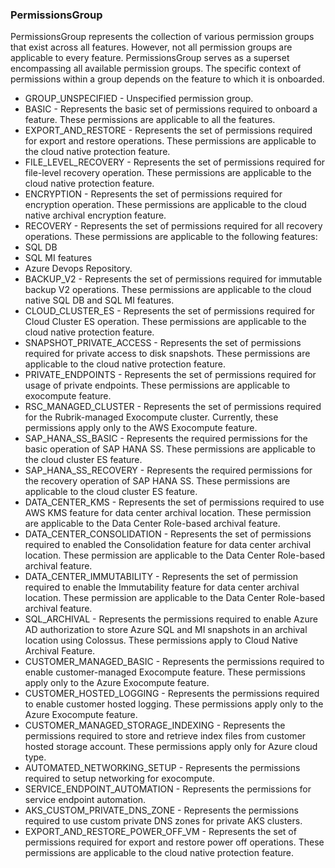 ### PermissionsGroup
PermissionsGroup represents the collection of various permission groups that
exist across all features. However, not all permission groups are applicable
to every feature. PermissionsGroup serves as a superset encompassing all
available permission groups. The specific context of permissions within a
group depends on the feature to which it is onboarded.

- GROUP_UNSPECIFIED - Unspecified permission group.
- BASIC - Represents the basic set of permissions required to onboard a feature.
These permissions are applicable to all the features.
- EXPORT_AND_RESTORE - Represents the set of permissions required for export and restore
operations. These permissions are applicable to the cloud native
protection feature.
- FILE_LEVEL_RECOVERY - Represents the set of permissions required for file-level recovery
operation. These permissions are applicable to the cloud native
protection feature.
- ENCRYPTION - Represents the set of permissions required for encryption
operation. These permissions are applicable to the cloud native archival
encryption feature.
- RECOVERY - Represents the set of permissions required for all recovery
operations. These permissions are applicable to the following features:
- SQL DB
- SQL MI features
- Azure Devops Repository.
- BACKUP_V2 - Represents the set of permissions required for immutable backup V2
operations. These permissions are applicable to the cloud native SQL DB
and SQL MI features.
- CLOUD_CLUSTER_ES - Represents the set of permissions required for Cloud Cluster ES
operation. These permissions are applicable to the cloud native
protection feature.
- SNAPSHOT_PRIVATE_ACCESS - Represents the set of permissions required for private access to disk
snapshots. These permissions are applicable to the cloud native
protection feature.
- PRIVATE_ENDPOINTS - Represents the set of permissions required for usage of private
endpoints. These permissions are applicable to exocompute feature.
- RSC_MANAGED_CLUSTER - Represents the set of permissions required for the Rubrik-managed
Exocompute cluster. Currently, these permissions apply only to the
AWS Exocompute feature.
- SAP_HANA_SS_BASIC - Represents the required permissions for the basic operation of
SAP HANA SS. These permissions are applicable to the cloud cluster ES
feature.
- SAP_HANA_SS_RECOVERY - Represents the required permissions for the recovery operation of
SAP HANA SS. These permissions are applicable to the cloud cluster ES
feature.
- DATA_CENTER_KMS - Represents the set of permissions required to use AWS KMS feature for
data center archival location.
These permission are applicable to the Data Center Role-based archival
feature.
- DATA_CENTER_CONSOLIDATION - Represents the set of permissions required to enabled the Consolidation
feature for data center archival location.
These permission are applicable to the Data Center Role-based archival
feature.
- DATA_CENTER_IMMUTABILITY - Represents the set of permission required to enable the Immutability feature
for data center archival location.
These permission are applicable to the Data Center Role-based archival
feature.
- SQL_ARCHIVAL - Represents the permissions required to enable Azure AD authorization to
store Azure SQL and MI snapshots in an archival location using Colossus.
These permissions apply to Cloud Native Archival Feature.
- CUSTOMER_MANAGED_BASIC - Represents the permissions required to enable customer-managed Exocompute feature.
These permissions apply only to the Azure Exocompute feature.
- CUSTOMER_HOSTED_LOGGING - Represents the permissions required to enable customer hosted logging.
These permissions apply only to the Azure Exocompute feature.
- CUSTOMER_MANAGED_STORAGE_INDEXING - Represents the permissions required to store and retrieve index files
from customer hosted storage account.
These permissions apply only for Azure cloud type.
- AUTOMATED_NETWORKING_SETUP - Represents the permissions required to setup networking for exocompute.
- SERVICE_ENDPOINT_AUTOMATION - Represents the permissions for service endpoint automation.
- AKS_CUSTOM_PRIVATE_DNS_ZONE - Represents the permissions required to use custom private DNS zones for
private AKS clusters.
- EXPORT_AND_RESTORE_POWER_OFF_VM - Represents the set of permissions required for export and restore
power off operations. These permissions are applicable to the cloud
native protection feature.
